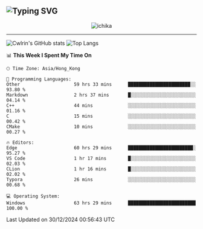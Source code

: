 ![Typing SVG](https://readme-typing-svg.demolab.com?font=Jost&size=24&pause=1000&color=7799EE&vCenter=true&multiline=true&random=false&width=435&height=100&lines=Hi+there;I'm+Sakurakouji+Nanaha;You+can+also+tell+me+Cwlrin%E2%98%86)
---
<p align="center">
  <img src="https://image.cwlrin.wiki/images/2024/11/09/1000015899.md.png" alt="ichika" border="0" />
</p>

---
![Cwlrin's GitHub stats](https://github-readme-stats.vercel.app/api?username=cwlrin&show_icons=true&theme=buefy)
![Top Langs](https://github-readme-stats.vercel.app/api/top-langs/?username=cwlrin&layout=compact&hide=html,css)

<!--START_SECTION:waka-->
📊 **This Week I Spent My Time On** 

```text
🕑︎ Time Zone: Asia/Hong_Kong

💬 Programming Languages: 
Other                    59 hrs 33 mins      ███████████████████████░░   93.80 % 
Markdown                 2 hrs 37 mins       █░░░░░░░░░░░░░░░░░░░░░░░░   04.14 % 
C++                      44 mins             ░░░░░░░░░░░░░░░░░░░░░░░░░   01.16 % 
C                        15 mins             ░░░░░░░░░░░░░░░░░░░░░░░░░   00.42 % 
CMake                    10 mins             ░░░░░░░░░░░░░░░░░░░░░░░░░   00.27 % 

🔥 Editors: 
Edge                     60 hrs 29 mins      ████████████████████████░   95.27 % 
VS Code                  1 hr 17 mins        █░░░░░░░░░░░░░░░░░░░░░░░░   02.03 % 
CLion                    1 hr 16 mins        █░░░░░░░░░░░░░░░░░░░░░░░░   02.02 % 
Typora                   26 mins             ░░░░░░░░░░░░░░░░░░░░░░░░░   00.68 % 

💻 Operating System: 
Windows                  63 hrs 29 mins      █████████████████████████   100.00 % 
```


 Last Updated on 30/12/2024 00:56:43 UTC
<!--END_SECTION:waka-->
